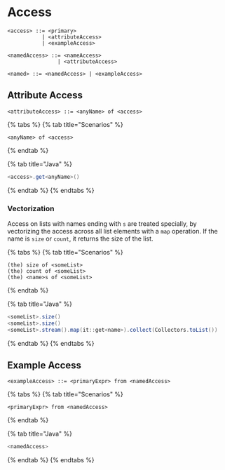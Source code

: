 # Access

```markup
<access> ::= <primary>
           | <attributeAccess>
           | <exampleAccess>

<namedAccess> ::= <nameAccess>
                | <attributeAccess>

<named> ::= <namedAccess> | <exampleAccess>
```

## Attribute Access

```markup
<attributeAccess> ::= <anyName> of <access>
```

{% tabs %}
{% tab title="Scenarios" %}
```markup
<anyName> of <access>
```
{% endtab %}

{% tab title="Java" %}
```java
<access>.get<anyName>()
```
{% endtab %}
{% endtabs %}

### Vectorization

Access on lists with names ending with `s` are treated specially, by vectorizing the access across all list elements with a `map` operation. If the name is `size` or `count`, it returns the size of the list.

{% tabs %}
{% tab title="Scenarios" %}
```markup
(the) size of <someList>
(the) count of <someList>
(the) <name>s of <someList>
```
{% endtab %}

{% tab title="Java" %}
```java
<someList>.size()
<someList>.size()
<someList>.stream().map(it::get<name>).collect(Collectors.toList())
```
{% endtab %}
{% endtabs %}

## Example Access

```markup
<exampleAccess> ::= <primaryExpr> from <namedAccess>
```

{% tabs %}
{% tab title="Scenarios" %}
```markup
<primaryExpr> from <namedAccess>
```
{% endtab %}

{% tab title="Java" %}
```java
<namedAccess>
```
{% endtab %}
{% endtabs %}

